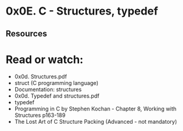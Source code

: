 # 0x0E. C - Structures, typedef
## Resources

# Read or watch:

   * 0x0d. Structures.pdf
   * struct (C programming language)
   * Documentation: structures
   * 0x0d. Typedef and structures.pdf
   * typedef
   * Programming in C by Stephen Kochan - Chapter 8, Working with Structures p163-189
   * The Lost Art of C Structure Packing (Advanced - not mandatory)

